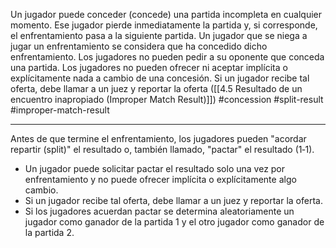 Un jugador puede conceder (concede) una partida incompleta en cualquier momento. Ese jugador pierde inmediatamente la partida y, si corresponde, el enfrentamiento pasa a la siguiente partida.
Un jugador que se niega a jugar un enfrentamiento se considera que ha concedido dicho enfrentamiento.
Los jugadores no pueden pedir a su oponente que conceda una partida. Los jugadores no pueden ofrecer ni aceptar implícita o explícitamente nada a cambio de una concesión. Si un jugador recibe tal oferta, debe llamar a un juez y reportar la oferta ([[4.5 Resultado de un encuentro inapropiado (Improper Match Result)]])
#concession #split-result #improper-match-result

--- 
Antes de que termine el enfrentamiento, los jugadores pueden "acordar repartir (split)" el resultado o, también llamado, "pactar" el resultado (1‑1).
- Un jugador puede solicitar pactar el resultado solo una vez por enfrentamiento y no puede ofrecer implícita o explícitamente algo cambio.    
- Si un jugador recibe tal oferta, debe llamar a un juez y reportar la oferta.     
- Si los jugadores acuerdan pactar se determina aleatoriamente un jugador como ganador de la partida 1 y el otro jugador como ganador de la partida 2.